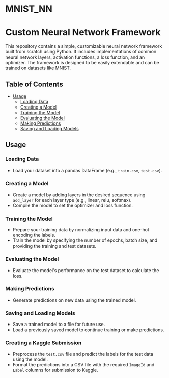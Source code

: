 # MNIST_NN

# Custom Neural Network Framework

This repository contains a simple, customizable neural network framework built from scratch using Python. It includes implementations of common neural network layers, activation functions, a loss function, and an optimizer. The framework is designed to be easily extendable and can be trained on datasets like MNIST.

## Table of Contents

- [Usage](#usage)
  - [Loading Data](#loading-data)
  - [Creating a Model](#creating-a-model)
  - [Training the Model](#training-the-model)
  - [Evaluating the Model](#evaluating-the-model)
  - [Making Predictions](#making-predictions)
  - [Saving and Loading Models](#saving-and-loading-models)

## Usage

### Loading Data

- Load your dataset into a pandas DataFrame (e.g., `train.csv`, `test.csv`).

### Creating a Model

- Create a model by adding layers in the desired sequence using `add_layer` for each layer type (e.g., linear, relu, softmax).
- Compile the model to set the optimizer and loss function.

### Training the Model

- Prepare your training data by normalizing input data and one-hot encoding the labels.
- Train the model by specifying the number of epochs, batch size, and providing the training and test datasets.

### Evaluating the Model

- Evaluate the model's performance on the test dataset to calculate the loss.

### Making Predictions

- Generate predictions on new data using the trained model.

### Saving and Loading Models

- Save a trained model to a file for future use.
- Load a previously saved model to continue training or make predictions.

### Creating a Kaggle Submission

- Preprocess the `test.csv` file and predict the labels for the test data using the model.
- Format the predictions into a CSV file with the required `ImageId` and `Label` columns for submission to Kaggle.



